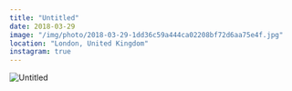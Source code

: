 ```yaml
---
title: "Untitled"
date: 2018-03-29
image: "/img/photo/2018-03-29-1dd36c59a444ca02208bf72d6aa75e4f.jpg"
location: "London, United Kingdom"
instagram: true
---
```


![Untitled](/img/photo/2018-03-29-1dd36c59a444ca02208bf72d6aa75e4f.jpg)
